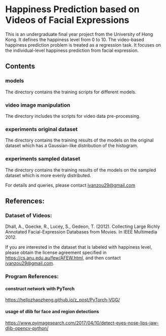 # Happiness Prediction based on Videos of Facial Expressions

This is an undergraduate final year project from the University of Hong Kong. It defines the happiness level from 0 to 10. The video-based happiness prediction problem is treated as a regression task. It focuses on the individual-level happiness prediction from facial expression.

## Contents

### models

The directory contains the training scripts for different models.

### video image manipulation

The directory includes the scripts for video data pre-processing.

### experiments original dataset

The directory contains the training results of the models on the original dataset which has a Gaussian-like distribution of the histogram.

### experiments sampled dataset

The directory contains the training results of the models on the sampled dataset which is more evenly distributed.

For details and queries, please contact ivanzou29@gmail.com


## References:

### Dataset of Videos: 

Dhall, A., Goecke, R., Lucey, S., Gedeon, T. (2012). Collecting Large Richly Annotated Facial-Expression Databases from Movies. In IEEE Multimedia 2012. 

If you are interested in the dataset that is labeled with happiness level, please obtain the license agreement specified in https://cs.anu.edu.au/few/AFEW.html, and then contact ivanzou29@gmail.com.

### Program References:

#### construct network with PyTorch 
https://hellozhaozheng.github.io/z_post/PyTorch-VGG/

#### usage of dlib for face and region detections
https://www.pyimagesearch.com/2017/04/10/detect-eyes-nose-lips-jaw-dlib-opencv-python/



